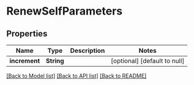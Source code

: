 # RenewSelfParameters

## Properties
Name | Type | Description | Notes
------------ | ------------- | ------------- | -------------
**increment** | **String** |  | [optional] [default to null]

[[Back to Model list]](../README.md#documentation-for-models) [[Back to API list]](../README.md#documentation-for-api-endpoints) [[Back to README]](../README.md)


